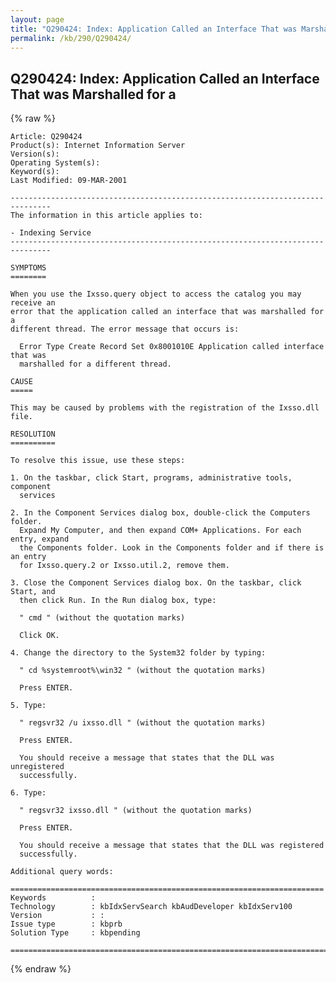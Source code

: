 ```yaml
---
layout: page
title: "Q290424: Index: Application Called an Interface That was Marshalled for a"
permalink: /kb/290/Q290424/
---
```


## Q290424: Index: Application Called an Interface That was Marshalled for a

{% raw %}

	Article: Q290424
	Product(s): Internet Information Server
	Version(s): 
	Operating System(s): 
	Keyword(s): 
	Last Modified: 09-MAR-2001
	
	-------------------------------------------------------------------------------
	The information in this article applies to:
	
	- Indexing Service 
	-------------------------------------------------------------------------------
	
	SYMPTOMS
	========
	
	When you use the Ixsso.query object to access the catalog you may receive an
	error that the application called an interface that was marshalled for a
	different thread. The error message that occurs is:
	
	  Error Type Create Record Set 0x8001010E Application called interface that was
	  marshalled for a different thread.
	
	CAUSE
	=====
	
	This may be caused by problems with the registration of the Ixsso.dll file.
	
	RESOLUTION
	==========
	
	To resolve this issue, use these steps:
	
	1. On the taskbar, click Start, programs, administrative tools, component
	  services
	
	2. In the Component Services dialog box, double-click the Computers folder.
	  Expand My Computer, and then expand COM+ Applications. For each entry, expand
	  the Components folder. Look in the Components folder and if there is an entry
	  for Ixsso.query.2 or Ixsso.util.2, remove them.
	
	3. Close the Component Services dialog box. On the taskbar, click Start, and
	  then click Run. In the Run dialog box, type:
	
	  " cmd " (without the quotation marks)
	
	  Click OK.
	
	4. Change the directory to the System32 folder by typing:
	
	  " cd %systemroot%\win32 " (without the quotation marks)
	
	  Press ENTER.
	
	5. Type:
	
	  " regsvr32 /u ixsso.dll " (without the quotation marks)
	
	  Press ENTER.
	
	  You should receive a message that states that the DLL was unregistered
	  successfully.
	
	6. Type:
	
	  " regsvr32 ixsso.dll " (without the quotation marks)
	
	  Press ENTER.
	
	  You should receive a message that states that the DLL was registered
	  successfully.
	
	Additional query words:
	
	======================================================================
	Keywords          :  
	Technology        : kbIdxServSearch kbAudDeveloper kbIdxServ100
	Version           : :
	Issue type        : kbprb
	Solution Type     : kbpending
	
	=============================================================================
	

{% endraw %}
